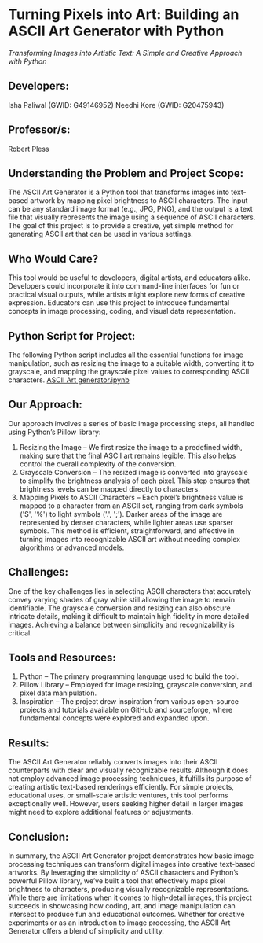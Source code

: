 # Turning Pixels into Art: Building an ASCII Art Generator with Python
_Transforming Images into Artistic Text: A Simple and Creative Approach with Python_

## Developers:
Isha Paliwal (GWID: G49146952)
Needhi Kore (GWID: G20475943)

## Professor/s:
Robert Pless

## Understanding the Problem and Project Scope:
The ASCII Art Generator is a Python tool that transforms images into text-based artwork by mapping pixel brightness to ASCII characters. The input can be any standard image format (e.g., JPG, PNG), and the output is a text file that visually represents the image using a sequence of ASCII characters. The goal of this project is to provide a creative, yet simple method for generating ASCII art that can be used in various settings.

## Who Would Care?
This tool would be useful to developers, digital artists, and educators alike. Developers could incorporate it into command-line interfaces for fun or practical visual outputs, while artists might explore new forms of creative expression. Educators can use this project to introduce fundamental concepts in image processing, coding, and visual data representation.

## Python Script for Project:

The following Python script includes all the essential functions for image manipulation, such as resizing the image to a suitable width, converting it to grayscale, and mapping the grayscale pixel values to corresponding ASCII characters.
[ASCII Art generator.ipynb](https://github.com/ishapaliwal/Python-ASCII-Generator)

## Our Approach:
Our approach involves a series of basic image processing steps, all handled using Python’s Pillow library:
1. Resizing the Image – We first resize the image to a predefined width, making sure that the final ASCII art remains legible. This also helps control the overall complexity of the conversion.
2. Grayscale Conversion – The resized image is converted into grayscale to simplify the brightness analysis of each pixel. This step ensures that brightness levels can be mapped directly to characters.
3. Mapping Pixels to ASCII Characters – Each pixel’s brightness value is mapped to a character from an ASCII set, ranging from dark symbols ('S', '%') to light symbols ('.', ';'). Darker areas of the image are represented by denser characters, while lighter areas use sparser symbols.
This method is efficient, straightforward, and effective in turning images into recognizable ASCII art without needing complex algorithms or advanced models.

## Challenges:
One of the key challenges lies in selecting ASCII characters that accurately convey varying shades of gray while still allowing the image to remain identifiable. The grayscale conversion and resizing can also obscure intricate details, making it difficult to maintain high fidelity in more detailed images. Achieving a balance between simplicity and recognizability is critical.

## Tools and Resources:
1. Python – The primary programming language used to build the tool.
2. Pillow Library – Employed for image resizing, grayscale conversion, and pixel data manipulation.
3. Inspiration – The project drew inspiration from various open-source projects and tutorials available on GitHub and sourceforge, where fundamental concepts were explored and expanded upon.

## Results:
The ASCII Art Generator reliably converts images into their ASCII counterparts with clear and visually recognizable results. Although it does not employ advanced image processing techniques, it fulfills its purpose of creating artistic text-based renderings efficiently. For simple projects, educational uses, or small-scale artistic ventures, this tool performs exceptionally well. However, users seeking higher detail in larger images might need to explore additional features or adjustments.

## Conclusion:
In summary, the ASCII Art Generator project demonstrates how basic image processing techniques can transform digital images into creative text-based artworks. By leveraging the simplicity of ASCII characters and Python’s powerful Pillow library, we’ve built a tool that effectively maps pixel brightness to characters, producing visually recognizable representations. While there are limitations when it comes to high-detail images, this project succeeds in showcasing how coding, art, and image manipulation can intersect to produce fun and educational outcomes. Whether for creative experiments or as an introduction to image processing, the ASCII Art Generator offers a blend of simplicity and utility.
